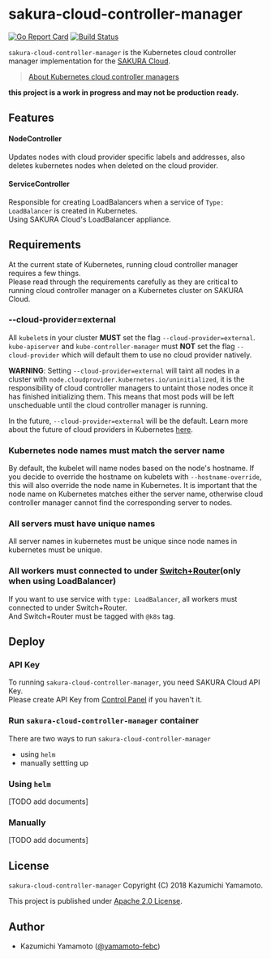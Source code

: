 # sakura-cloud-controller-manager

[![Go Report Card](https://goreportcard.com/badge/github.com/sacloud/sakura-cloud-controller-manager)](https://goreportcard.com/report/github.com/sacloud/sakura-cloud-controller-manager)
[![Build Status](https://travis-ci.org/sacloud/sakura-cloud-controller-manager.svg?branch=master)](https://travis-ci.org/sacloud/sakura-cloud-controller-manager)

`sakura-cloud-controller-manager` is the Kubernetes cloud controller manager implementation for the [SAKURA Cloud](https://cloud.sakura.ad.jp/).

> [About Kubernetes cloud controller managers](https://kubernetes.io/docs/tasks/administer-cluster/running-cloud-controller/)

**this project is a work in progress and may not be production ready.**

## Features

#### NodeController

Updates nodes with cloud provider specific labels and addresses, also deletes kubernetes nodes when deleted on the cloud provider.

#### ServiceController

Responsible for creating LoadBalancers when a service of `Type: LoadBalancer` is created in Kubernetes.  
Using SAKURA Cloud's LoadBalancer appliance.

## Requirements

At the current state of Kubernetes, running cloud controller manager requires a few things.  
Please read through the requirements carefully as they are critical to running cloud controller manager on a Kubernetes cluster on SAKURA Cloud.

### --cloud-provider=external
All `kubelet`s in your cluster **MUST** set the flag `--cloud-provider=external`.
`kube-apiserver` and `kube-controller-manager` must **NOT** set the flag `--cloud-provider` 
which will default them to use no cloud provider natively.

**WARNING**: 
Setting `--cloud-provider=external` will taint all nodes in a cluster with `node.cloudprovider.kubernetes.io/uninitialized`, 
it is the responsibility of cloud controller managers to untaint those nodes once it has finished initializing them.
This means that most pods will be left unscheduable until the cloud controller manager is running.

In the future, `--cloud-provider=external` will be the default. 
Learn more about the future of cloud providers in Kubernetes [here](https://github.com/kubernetes/community/blob/master/contributors/design-proposals/cloud-provider/cloud-provider-refactoring.md).

### Kubernetes node names must match the server name

By default, the kubelet will name nodes based on the node's hostname. 
If you decide to override the hostname on kubelets with `--hostname-override`, this will also override the node name in Kubernetes.
It is important that the node name on Kubernetes matches either the server name, otherwise cloud controller manager cannot find the corresponding server to nodes.

### All servers must have unique names

All server names in kubernetes must be unique since node names in kubernetes must be unique.

### All workers must connected to under [Switch+Router](https://manual.sakura.ad.jp/cloud/network/switch/about.html)(only when using LoadBalancer)

If you want to use service with `type: LoadBalancer`, all workers must connected to under Switch+Router.  
And Switch+Router must be tagged with `@k8s` tag.

## Deploy

### API Key

To running `sakura-cloud-controller-manager`, you need SAKURA Cloud API Key.  
Please create API Key from [Control Panel](https://secure.sakura.ad.jp/cloud/) if you haven't it.

### Run `sakura-cloud-controller-manager` container

There are two ways to run `sakura-cloud-controller-manager`

- using `helm` 
- manually settting up

### Using `helm`

[TODO add documents]

### Manually 

[TODO add documents]

## License

 `sakura-cloud-controller-manager` Copyright (C) 2018 Kazumichi Yamamoto.

  This project is published under [Apache 2.0 License](LICENSE.txt).
  
## Author

  * Kazumichi Yamamoto ([@yamamoto-febc](https://github.com/yamamoto-febc))